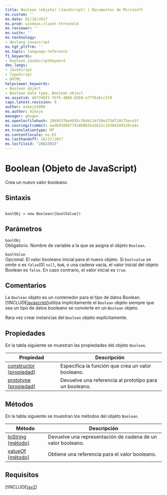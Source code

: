 ```yaml
---
title: Boolean (objeto) (JavaScript) | Documentos de Microsoft
ms.custom: ''
ms.date: 01/18/2017
ms.prod: windows-client-threshold
ms.reviewer: ''
ms.suite: ''
ms.technology:
- devlang-javascript
ms.tgt_pltfrm: ''
ms.topic: language-reference
f1_keywords:
- boolean_JavaScriptKeyword
dev_langs:
- JavaScript
- TypeScript
- DHTML
helpviewer_keywords:
- Boolean object
- Boolean data type, Boolean object
ms.assetid: d67748f2-7bf5-4889-8269-e777616cc5f0
caps.latest.revision: 9
author: mikejo5000
ms.author: mikejo
manager: ghogen
ms.openlocfilehash: 20695376e4935cf6ddc34f30e373df19575ece3f
ms.sourcegitcommit: aadb9588877418b8b55a5612c1d3842d4520ca4c
ms.translationtype: MT
ms.contentlocale: es-ES
ms.lasthandoff: 10/27/2017
ms.locfileid: "24633915"
---
```

# <a name="boolean-object-javascript"></a>Boolean (Objeto de JavaScript)
Crea un nuevo valor booleano.  
  
## <a name="syntax"></a>Sintaxis  
  
```  
  
boolObj = new Boolean([boolValue])  
```  
  
## <a name="parameters"></a>Parámetros  
 `boolObj`  
 Obligatorio. Nombre de variable a la que se asigna el objeto `Boolean`.  
  
 `boolValue`  
 Opcional. El valor booleano inicial para el nuevo objeto. Si `boolvalue` se omite o es `false`(0) `null`, `NaN`, o una cadena vacía, el valor inicial del objeto Boolean es `false`. En caso contrario, el valor inicial es `true`.  
  
## <a name="remarks"></a>Comentarios  
 La `Boolean` objeto es un contenedor para el tipo de datos Boolean. [!INCLUDE[javascript](../../javascript/includes/javascript-md.md)]utiliza implícitamente el `Boolean` objeto siempre que sea un tipo de datos booleano se convierte en un `Boolean` objeto.  
  
 Rara vez crear instancias del `Boolean` objeto explícitamente.  
  
## <a name="properties"></a>Propiedades  
 En la tabla siguiente se muestran las propiedades del objeto `Boolean`.  
  
|Propiedad|Descripción|  
|--------------|-----------------|  
|[constructor (propiedad)](../../javascript/reference/constructor-property-boolean.md)|Especifica la función que crea un valor booleano.|  
|[prototype (propiedad)](../../javascript/reference/prototype-property-boolean.md)|Devuelve una referencia al prototipo para un booleano.|  
  
<a name="js56jsobjarraymeth"></a>   
## <a name="methods"></a>Métodos  
 En la tabla siguiente se muestran los métodos del objeto `Boolean`.  
  
|Método|Descripción|  
|------------|-----------------|  
|[toString (método)](../../javascript/reference/tostring-method-boolean-1.md)|Devuelve una representación de cadena de un valor booleano.|  
|[valueOf (método)](../../javascript/reference/valueof-method-boolean.md)|Obtiene una referencia para el valor booleano.|  
  
## <a name="requirements"></a>Requisitos  
 [!INCLUDE[jsv2](../../javascript/reference/includes/jsv2-md.md)]